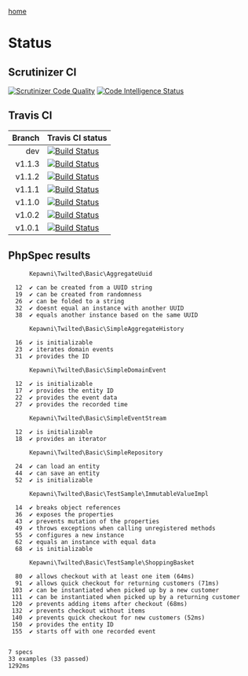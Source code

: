 [home](../README.md)

# Status

## Scrutinizer CI
[![Scrutinizer Code Quality](https://scrutinizer-ci.com/g/kepawni/twilted/badges/quality-score.png?b=master)](https://scrutinizer-ci.com/g/kepawni/twilted/?branch=master)
[![Code Intelligence Status](https://scrutinizer-ci.com/g/kepawni/twilted/badges/code-intelligence.svg?b=master)](https://scrutinizer-ci.com/code-intelligence)

## Travis CI
Branch | Travis CI status
-----: | :---
dev | [![Build Status](https://travis-ci.org/kepawni/twilted.svg?branch=dev)](https://travis-ci.org/kepawni/twilted)
v1.1.3 | [![Build Status](https://travis-ci.org/kepawni/twilted.svg?branch=v1.1.3)](https://travis-ci.org/kepawni/twilted)
v1.1.2 | [![Build Status](https://travis-ci.org/kepawni/twilted.svg?branch=v1.1.2)](https://travis-ci.org/kepawni/twilted)
v1.1.1 | [![Build Status](https://travis-ci.org/kepawni/twilted.svg?branch=v1.1.1)](https://travis-ci.org/kepawni/twilted)
v1.1.0 | [![Build Status](https://travis-ci.org/kepawni/twilted.svg?branch=v1.1.0)](https://travis-ci.org/kepawni/twilted)
v1.0.2 | [![Build Status](https://travis-ci.org/kepawni/twilted.svg?branch=v1.0.2)](https://travis-ci.org/kepawni/twilted)
v1.0.1 | [![Build Status](https://travis-ci.org/kepawni/twilted.svg?branch=v1.0.1)](https://travis-ci.org/kepawni/twilted)

## PhpSpec results

```
      Kepawni\Twilted\Basic\AggregateUuid

  12  ✔ can be created from a UUID string
  19  ✔ can be created from randomness
  26  ✔ can be folded to a string
  32  ✔ doesnt equal an instance with another UUID
  38  ✔ equals another instance based on the same UUID

      Kepawni\Twilted\Basic\SimpleAggregateHistory

  16  ✔ is initializable
  23  ✔ iterates domain events
  31  ✔ provides the ID

      Kepawni\Twilted\Basic\SimpleDomainEvent

  12  ✔ is initializable
  17  ✔ provides the entity ID
  22  ✔ provides the event data
  27  ✔ provides the recorded time

      Kepawni\Twilted\Basic\SimpleEventStream

  12  ✔ is initializable
  18  ✔ provides an iterator

      Kepawni\Twilted\Basic\SimpleRepository

  24  ✔ can load an entity
  44  ✔ can save an entity
  52  ✔ is initializable

      Kepawni\Twilted\Basic\TestSample\ImmutableValueImpl

  14  ✔ breaks object references
  36  ✔ exposes the properties
  43  ✔ prevents mutation of the properties
  49  ✔ throws exceptions when calling unregistered methods
  55  ✔ configures a new instance
  62  ✔ equals an instance with equal data
  68  ✔ is initializable

      Kepawni\Twilted\Basic\TestSample\ShoppingBasket

  80  ✔ allows checkout with at least one item (64ms)
  91  ✔ allows quick checkout for returning customers (71ms)
 103  ✔ can be instantiated when picked up by a new customer
 111  ✔ can be instantiated when picked up by a returning customer
 120  ✔ prevents adding items after checkout (68ms)
 132  ✔ prevents checkout without items
 140  ✔ prevents quick checkout for new customers (52ms)
 150  ✔ provides the entity ID
 155  ✔ starts off with one recorded event


7 specs
33 examples (33 passed)
1292ms
```
